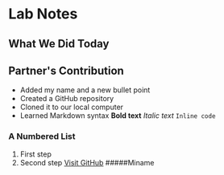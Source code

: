 # Lab Notes
## What We Did Today
## Partner's Contribution
- Added my name and a new bullet point
- Created a GitHub repository
- Cloned it to our local computer
- Learned Markdown syntax
**Bold text**
*Italic text*
`Inline code`
### A Numbered List
1. First step
2. Second step
[Visit GitHub](https://github.com)
#####Miname
